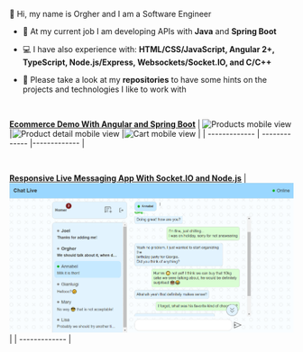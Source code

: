 👋 Hi, my name is Orgher and I am a Software Engineer

- 👷 At my current job I am developing APIs with **Java** and **Spring Boot**

- 💻 I have also experience with: **HTML/CSS/JavaScript, Angular 2+, TypeScript, Node.js/Express, Websockets/Socket.IO, and C/C++**

- 👀 Please take a look at my **repositories** to have some hints on the projects and technologies I like to work with

<br>

**[<ins>Ecommerce Demo With Angular and Spring Boot</ins>](https://github.com/orDaor/ecommerce-angular-public)**
| ![Products mobile view](https://github.com/orDaor/ecommerce-angular-public/blob/main/assets/github/mobile-views/1.mobile-products.JPG?raw=true) |![Product detail mobile view](https://github.com/orDaor/ecommerce-angular-public/blob/main/assets/github/mobile-views/3.mobie-product-detail.JPG?raw=true) |![Cart mobile view](https://github.com/orDaor/ecommerce-angular-public/blob/main/assets/github/mobile-views/4.mobile-cart.JPG?raw=true) |
| ------------- | ------------- |------------- |

<br>

**[<ins>Responsive Live Messaging App With Socket.IO and Node.js</ins>](https://github.com/orDaor/socket.io-live-chat)**
| ![Desktop view](https://github.com/orDaor/socket.io-live-chat/blob/main/assets/desktop-view-3.PNG)  | 
| ------------- |
  
<!---
orDaor/orDaor is a ✨ special ✨ repository because its `README.md` (this file) appears on your GitHub profile.
You can click the Preview link to take a look at your changes.
--->
